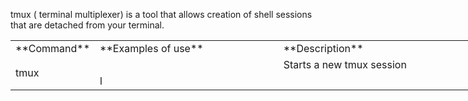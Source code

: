 tmux ( terminal multiplexer) is a tool that allows creation of shell
sessions that are detached from your terminal.

<table style="height: 410px; width: 746px;">
<tbody>
<tr>
<td style="width: 66px;">
**Command**

</td>
<td style="width: 400.317px;">
**Examples of use**

</td>
<td style="width: 416.683px;">
**Description**

</td>
</tr>
<tr>
<td style="width: 66px;" rowspan="2">
tmux

</td>
<td style="width: 400.317px;">
 

</td>
<td style="width: 416.683px;">
Starts a new tmux session 

</td>
</tr>
<tr>
<td style="width: 400.317px;">
l

</td>
<td style="width: 416.683px;">
 

</td>
</tr>
</tbody>
</table>
 
